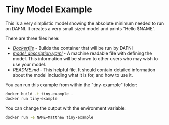 Tiny Model Example
==================

This is a very simplistic model showing the absolute minimum needed to run on DAFNI.
It creates a very small sized model and prints "Hello $NAME".

There are three files here:

 - _[Dockerfile](./Dockerfile)_ - Builds the container that will be run by DAFNI
 - _[model_description.yaml](./model_description.yaml)_ - A machine readable file with defining the model.
   This information will be shown to other users who may wish to use your model.
 - _README.md_ - This helpful file. It should contain detailed information about the model 
   including what it is for, and how to use it.

You can run this example from within the "tiny-example" folder:

```bash
docker build -t tiny-example .
docker run tiny-example
```

You can change the output with the environment variable:

```bash
docker run -e NAME=Matthew tiny-example
```